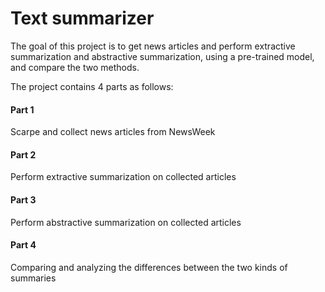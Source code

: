 # Text summarizer
 
The goal of this project is to get news articles and perform extractive summarization and abstractive summarization, using a pre-trained model, and compare the two methods.

The project contains 4 parts as follows:

#### Part 1

Scarpe and collect news articles from NewsWeek

#### Part 2

Perform extractive summarization on collected articles

#### Part 3

Perform abstractive summarization on collected articles

#### Part 4

Comparing and analyzing the differences between the two kinds of summaries
